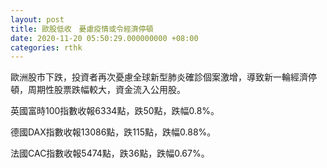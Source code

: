 ```yaml
---
layout: post
title: 歐股低收　憂慮疫情或令經濟停頓
date: 2020-11-20 05:50:29.000000000 +08:00
categories: rthk
---
```


歐洲股市下跌，投資者再次憂慮全球新型肺炎確診個案激增，導致新一輪經濟停頓，周期性股票跌幅較大，資金流入公用股。

英國富時100指數收報6334點，跌50點，跌幅0.8%。

德國DAX指數收報13086點，跌115點，跌幅0.88%。

法國CAC指數收報5474點，跌36點，跌幅0.67%。
